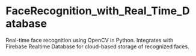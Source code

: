 # FaceRecognition_with_Real_Time_Database
Real-time face recognition using OpenCV in Python. Integrates with Firebase Realtime Database for cloud-based storage of recognized faces.
